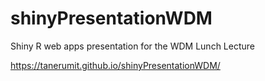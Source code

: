 # shinyPresentationWDM

Shiny R web apps presentation for the WDM Lunch Lecture 

https://tanerumit.github.io/shinyPresentationWDM/
